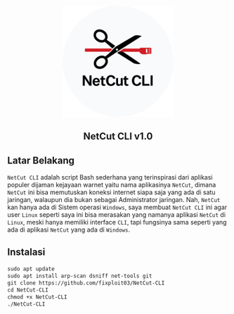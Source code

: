 <div align="center">
  <img src="https://github.com/fixploit03/NetCut-CLI/blob/main/img/LOGO%20NetCut%20CLI%20(revisi).png" width="50%"/>
  <br>
  <h2>NetCut CLI v1.0</h2>
</div>

## Latar Belakang

`NetCut CLI` adalah script Bash sederhana yang terinspirasi dari aplikasi populer dijaman kejayaan warnet yaitu nama aplikasinya `NetCut`, dimana `NetCut` ini bisa memutuskan koneksi internet siapa saja yang ada di satu jaringan, walaupun dia bukan sebagai Administrator jaringan. Nah, `NetCut` kan hanya ada di Sistem operasi `Windows`, saya membuat `NetCut CLI` ini agar user `Linux` seperti saya ini bisa merasakan yang namanya aplikasi `NetCut` di `Linux`, meski hanya memiliki interface `CLI`, tapi fungsinya sama seperti yang ada di aplikasi `NetCut` yang ada di `Windows`.

## Instalasi

```
sudo apt update
sudo apt install arp-scan dsniff net-tools git
git clone https://github.com/fixploit03/NetCut-CLI
cd NetCut-CLI
chmod +x NetCut-CLI
./NetCut-CLI
```
